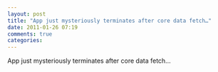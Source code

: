 ```yaml
---
layout: post
title: "App just mysteriously terminates after core data fetch…"
date: 2011-01-26 07:19
comments: true
categories: 
---
```


App just mysteriously terminates after core data fetch…

